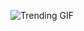 
<!-- GIF_SECTION -->
![Trending GIF](https://media0.giphy.com/media/v1.Y2lkPThiYjIxNzcyd3Y0aDhpOHdzenk1OXpxMmc5ajRmcjhmMmgzaHl5eWRldjF2a3Y0OCZlcD12MV9naWZzX3NlYXJjaCZjdD1n/3oKIPeLAaOhrv8JJ7y/giphy.gif)
<!-- END_GIF_SECTION -->

